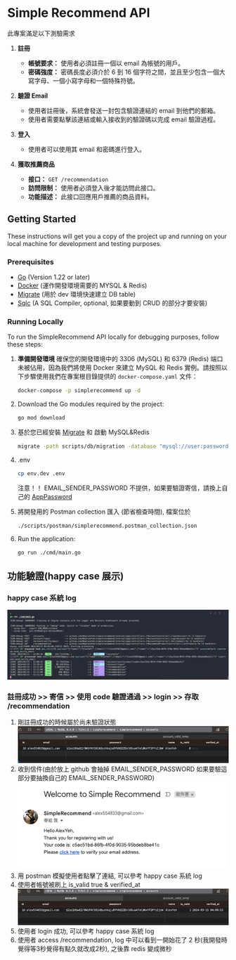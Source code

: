 # Simple Recommend API

此專案滿足以下測驗需求 
1. **註冊**
    - **帳號要求：** 使用者必須註冊一個以 email 為帳號的用戶。
    - **密碼強度：** 密碼長度必須介於 6 到 16 個字符之間，並且至少包含一個大寫字母、一個小寫字母和一個特殊符號。

2. **驗證 Email**
    - 使用者註冊後，系統會發送一封包含驗證連結的 email 到他們的郵箱。
    - 使用者需要點擊該連結或輸入接收到的驗證碼以完成 email 驗證過程。

3. **登入**
    - 使用者可以使用其 email 和密碼進行登入。

4. **獲取推薦商品**
    - **接口：** `GET /recommendation`
    - **訪問限制：** 使用者必須登入後才能訪問此接口。
    - **功能描述：** 此接口回應用戶推薦的商品資料。

## Getting Started

These instructions will get you a copy of the project up and running on your local machine for development and testing purposes.

### Prerequisites

- [Go](https://golang.org/dl/) (Version 1.22 or later)
- [Docker](https://www.docker.com/get-started) (運作開發環境需要的 MYSQL & Redis)
- [Migrate](https://github.com/golang-migrate/migrate) (用於 dev 環境快速建立 DB table)
- [Sqlc](https://github.com/sqlc-dev/sqlc) (A SQL Compiler, optional, 如果要動到 CRUD 的部分才要安裝)

### Running Locally

To run the SimpleRecommend API locally for debugging purposes, follow these steps:

1. **準備開發環境**
   確保您的開發環境中的 3306 (MySQL) 和 6379 (Redis) 端口未被佔用，因為我們將使用 Docker 來建立 MySQL 和 Redis 實例。請按照以下步驟使用我們在專案根目錄提供的 `docker-compose.yaml` 文件：
   ```sh
   docker-compose -p simplerecommend up -d
   ```

2. Download the Go modules required by the project:
    ```sh
    go mod download
    ```
   
3. 基於您已經安裝 [Migrate](https://github.com/golang-migrate/migrate) 和 啟動 MySQL&Redis
   ```sh
   migrate -path scripts/db/migration -database "mysql://user:password@tcp(localhost:3306)/simplerecommend?multiStatements=true" -verbose up
   ```
   
4. .env
   ```sh
   cp env.dev .env
   ```
   注意！！ EMAIL_SENDER_PASSWORD 不提供，如果要驗證寄信，請換上自己的 [AppPassword](https://myaccount.google.com/apppasswords)
   
5. 將開發用的 Postman collection 匯入 (節省檢查時間), 檔案位於
   ```
   ./scripts/postman/simplerecommend.postman_collection.json
   ```

6. Run the application:
    ```sh
    go run ./cmd/main.go
    ```
## 功能驗證(happy case 展示)
### happy case 系統 log
![Happy Log](./resultImage/createAccountFlow/happylog.png)
### 註冊成功 >> 寄信 >> 使用 code 驗證通過 >> login >> 存取 /recommendation
1. 剛註冊成功的時候屬於尚未驗證狀態
![Flow](./resultImage/createAccountFlow/account_table.png)
2. 收到信件(由於放上 github 會抽掉 EMAIL_SENDER_PASSWORD 如果要驗這部分要抽換自己的 EMAIL_SENDER_PASSWORD)
![Email](./resultImage/createAccountFlow/email.png)
3. 用 postman 模擬使用者點擊了連結, 可以參考 happy case 系統 log
4. 使用者帳號被刷上 is_valid true & verified_at
![Verify](./resultImage/createAccountFlow/verified_account.png)
5. 使用者 login 成功, 可以參考 happy case 系統 log
6. 使用者 access /recommendation, log 中可以看到一開始花了 2 秒(我開發時覺得等3秒覺得有點久就改成2秒), 之後靠 redis 變成微秒
